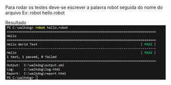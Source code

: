 Para rodar os testes deve-se escrever a palavra robot seguida do nome do arquivo
Ex: robot hello.robot

Resultado
![Alt text](image.png)